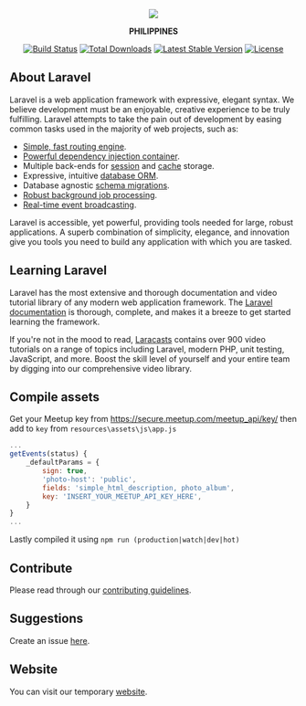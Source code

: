 [github]: https://github.com/Laravel-Philippines/laravel.ph
[website]: http://laravel.ph
[Laracasts]: https://laracasts.com

<p align="center"><img src="https://laravel.com/assets/img/components/logo-laravel.svg"></p>
<p align="center"><strong>PHILIPPINES</strong></p>

<p align="center">
<a href="https://travis-ci.org/laravel/framework"><img src="https://travis-ci.org/laravel/framework.svg" alt="Build Status"></a>
<a href="https://packagist.org/packages/laravel/framework"><img src="https://poser.pugx.org/laravel/framework/d/total.svg" alt="Total Downloads"></a>
<a href="https://packagist.org/packages/laravel/framework"><img src="https://poser.pugx.org/laravel/framework/v/stable.svg" alt="Latest Stable Version"></a>
<a href="https://packagist.org/packages/laravel/framework"><img src="https://poser.pugx.org/laravel/framework/license.svg" alt="License"></a>
</p>

## About Laravel

Laravel is a web application framework with expressive, elegant syntax. We believe development must be an enjoyable, creative experience to be truly fulfilling. Laravel attempts to take the pain out of development by easing common tasks used in the majority of web projects, such as:

- [Simple, fast routing engine](https://laravel.com/docs/routing).
- [Powerful dependency injection container](https://laravel.com/docs/container).
- Multiple back-ends for [session](https://laravel.com/docs/session) and [cache](https://laravel.com/docs/cache) storage.
- Expressive, intuitive [database ORM](https://laravel.com/docs/eloquent).
- Database agnostic [schema migrations](https://laravel.com/docs/migrations).
- [Robust background job processing](https://laravel.com/docs/queues).
- [Real-time event broadcasting](https://laravel.com/docs/broadcasting).

Laravel is accessible, yet powerful, providing tools needed for large, robust applications. A superb combination of simplicity, elegance, and innovation give you tools you need to build any application with which you are tasked.

## Learning Laravel

Laravel has the most extensive and thorough documentation and video tutorial library of any modern web application framework. The [Laravel documentation](https://laravel.com/docs) is thorough, complete, and makes it a breeze to get started learning the framework.

If you're not in the mood to read, [Laracasts] contains over 900 video tutorials on a range of topics including Laravel, modern PHP, unit testing, JavaScript, and more. Boost the skill level of yourself and your entire team by digging into our comprehensive video library.

## Compile assets
Get your Meetup key from https://secure.meetup.com/meetup_api/key/ then add to `key` from `resources\assets\js\app.js`
``` js
...
getEvents(status) {
    _defaultParams = {
        sign: true,
        'photo-host': 'public',
        fields: 'simple_html_description, photo_album',
        key: 'INSERT_YOUR_MEETUP_API_KEY_HERE',
    }
}
...
```

Lastly compiled it using `npm run (production|watch|dev|hot)`

## Contribute
Please read through our [contributing guidelines](contributing.md).

## Suggestions
Create an issue [here](https://github.com/Laravel-Philippines/laravel.ph/issues).


## Website
You can visit our temporary [website].

